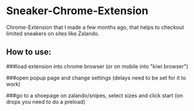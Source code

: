 # Sneaker-Chrome-Extension

Chrome-Extension that I made a few months ago, that helps to checkout limited sneakers on sites like Zalando.

## How to use:

###load extension into chrome browser (or on mobile into "kiwi browser")

###open popup page and change settings (delays need to be set for it to work)

###go to a shoepage on zalando/snipes, select sizes and click start  (on drops you need to do a preload)
